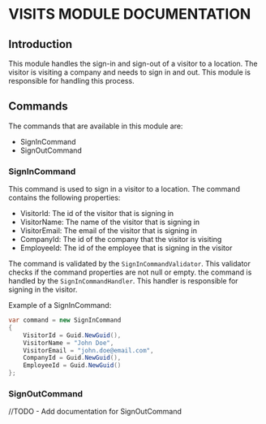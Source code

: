 ﻿# VISITS MODULE DOCUMENTATION
## Introduction
This module handles the sign-in and sign-out of a visitor to a location. The visitor is visiting a company and needs to sign in and out. This module is responsible for handling this process.

## Commands
The commands that are available in this module are:
- SignInCommand
- SignOutCommand

### SignInCommand
This command is used to sign in a visitor to a location. The command contains the following properties:
- VisitorId: The id of the visitor that is signing in
- VisitorName: The name of the visitor that is signing in
- VisitorEmail: The email of the visitor that is signing in
- CompanyId: The id of the company that the visitor is visiting
- EmployeeId: The id of the employee that is signing in the visitor

The command is validated by the `SignInCommandValidator`. This validator checks if the command properties are not null or empty.
the command is handled by the `SignInCommandHandler`. This handler is responsible for signing in the visitor.


Example of a SignInCommand:
```csharp
var command = new SignInCommand
{
	VisitorId = Guid.NewGuid(),
	VisitorName = "John Doe",
	VisitorEmail = "john.doe@email.com",
	CompanyId = Guid.NewGuid(),
	EmployeeId = Guid.NewGuid()
};
```

### SignOutCommand
//TODO - Add documentation for SignOutCommand
